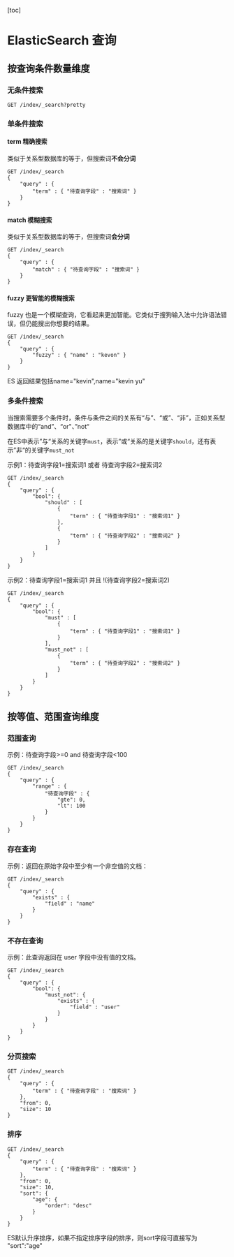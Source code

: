 [toc]



# ElasticSearch 查询

## 按查询条件数量维度

### 无条件搜索

```
GET /index/_search?pretty
```



### 单条件搜索

#### term 精确搜索

类似于关系型数据库的等于，但搜索词**不会分词**

```
GET /index/_search
{
    "query" : {
        "term" : { "待查询字段" : "搜索词" }
    }
}
```



#### match 模糊搜索

类似于关系型数据库的等于，但搜索词**会分词**

```
GET /index/_search
{
    "query" : {
        "match" : { "待查询字段" : "搜索词" }
    }
}
```



#### fuzzy 更智能的模糊搜索

fuzzy 也是一个模糊查询，它看起来更加智能。它类似于搜狗输入法中允许语法错误，但仍能搜出你想要的结果。

```
GET /index/_search
{
    "query" : {
        "fuzzy" : { "name" : "kevon" }
    }
}
```

ES 返回结果包括name="kevin",name="kevin yu"



### 多条件搜索

当搜索需要多个条件时，条件与条件之间的关系有“与”、“或”、“非”，正如关系型数据库中的“and”、“or"、”not“

在ES中表示”与“关系的关键字`must`，表示”或“关系的是关键字`should`，还有表示”非“的关键字`must_not`

示例1：待查询字段1=搜索词1 或者 待查询字段2=搜索词2

```
GET /index/_search
{
    "query" : {
    	"bool": {
            "should" : [
                {
                    "term" : { "待查询字段1" : "搜索词1" }
                },
                {
                    "term" : { "待查询字段2" : "搜索词2" }
                }
            ]
    	}
    }
}
```

示例2：待查询字段1=搜索词1 并且 !(待查询字段2=搜索词2)

```
GET /index/_search
{
    "query" : {
    	"bool": {
            "must" : [
                {
                    "term" : { "待查询字段1" : "搜索词1" }
                }
            ],
            "must_not" : [
                {
                    "term" : { "待查询字段2" : "搜索词2" }
                }
            ]
    	}
    }
}
```





## 按等值、范围查询维度

### 范围查询

示例：待查询字段>=0 and 待查询字段<100

```
GET /index/_search
{
    "query" : {
        "range" : { 
        	"待查询字段" : {
        		"gte": 0,
        		"lt": 100
        	}
        }
    }
}
```





### 存在查询

示例：返回在原始字段中至少有一个非空值的文档：

```
GET /index/_search
{
    "query" : {
        "exists" : { 
        	"field" : "name"
        }
    }
}
```



### 不存在查询

示例：此查询返回在 user 字段中没有值的文档。

```
GET /index/_search
{
    "query" : {
    	"bool": {
    		"must_not": {
                "exists" : { 
                    "field" : "user"
                }
    		}
    	}
    }
}
```



### 分页搜索

```
GET /index/_search
{
    "query" : {
        "term" : { "待查询字段" : "搜索词" }
    },
    "from": 0,
    "size": 10
}
```



### 排序

```
GET /index/_search
{
    "query" : {
        "term" : { "待查询字段" : "搜索词" }
    },
    "from": 0,
    "size": 10,
    "sort": {
    	"age": {
    		"order": "desc"
    	}
    }
}
```

ES默认升序排序，如果不指定排序字段的排序，则sort字段可直接写为 "sort":"age"





























